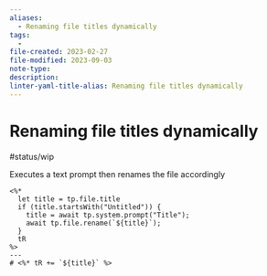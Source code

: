 ```yaml
---
aliases:
  - Renaming file titles dynamically
tags:
  - 
file-created: 2023-02-27
file-modified: 2023-09-03
note-type: 
description: 
linter-yaml-title-alias: Renaming file titles dynamically
---
```


# Renaming file titles dynamically

#status/wip

Executes a text prompt then renames the file accordingly
```
<%*
  let title = tp.file.title
  if (title.startsWith("Untitled")) {
    title = await tp.system.prompt("Title");
    await tp.file.rename(`${title}`);
  } 
  tR
%>
---
# <%* tR += `${title}` %>
```

